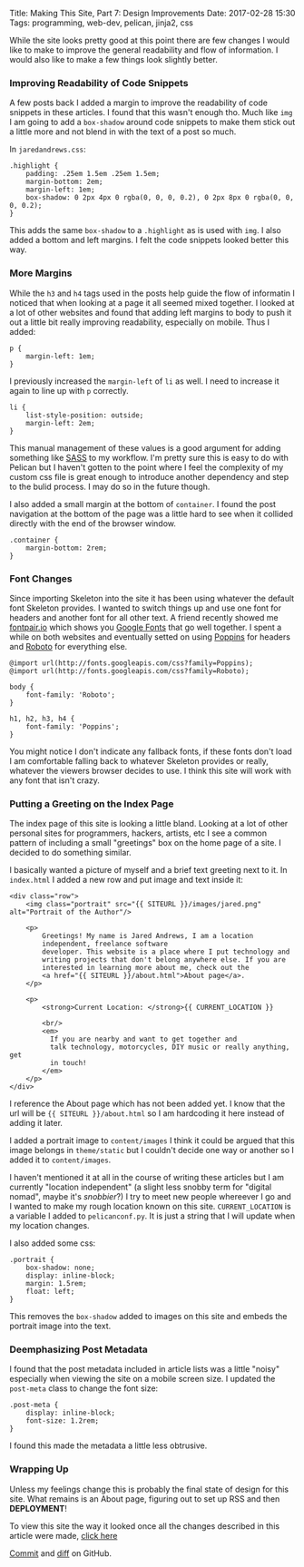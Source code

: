Title: Making This Site, Part 7: Design Improvements
Date: 2017-02-28 15:30 
Tags: programming, web-dev, pelican, jinja2, css

While the site looks pretty good at this point there are few changes I would like to make to improve the general readability and flow of information. I would also like to make a few things look slightly better.

### Improving Readability of Code Snippets

A few posts back I added a margin to improve the readability of code snippets in these articles. I found that this wasn't enough tho. Much like `img` I am going to add a `box-shadow` around code snippets to make them stick out a little more and not blend in with the text of a post so much.

In `jaredandrews.css`:

    .highlight {
        padding: .25em 1.5em .25em 1.5em;
        margin-bottom: 2em;
        margin-left: 1em;
        box-shadow: 0 2px 4px 0 rgba(0, 0, 0, 0.2), 0 2px 8px 0 rgba(0, 0, 0, 0.2);
	}

This adds the same `box-shadow` to a `.highlight` as is used with `img`. I also added a bottom and left margins. I felt the code snippets looked better this way.

### More Margins

While the `h3` and `h4` tags used in the posts help guide the flow of informatin I noticed that when looking at a page it all seemed mixed together. I looked at a lot of other websites and found that adding left margins to body to push it out a little bit really improving readability, especially on mobile. Thus I added:

    p {
        margin-left: 1em;
    }

I previously increased the `margin-left` of `li` as well. I need to increase it again to line up with `p` correctly.

    li {
        list-style-position: outside;
        margin-left: 2em;
    }

This manual management of these values is a good argument for adding something like [SASS](http://sass-lang.com/) to my workflow. I'm pretty sure this is easy to do with Pelican but I haven't gotten to the point where I feel the complexity of my custom css file is great enough to introduce another dependency and step to the bulid process. I may do so in the future though.

I also added a small margin at the bottom of `container`. I found the post navigation at the bottom of the page was a little hard to see when it collided directly with the end of the browser window.

    .container {
        margin-bottom: 2rem;
    }

### Font Changes

Since importing Skeleton into the site it has been using whatever the default font Skeleton provides. I wanted to switch things up and use one font for headers and another font for all other text. A friend recently showed me [fontpair.io](http://fontpair.io) which shows you [Google Fonts](https://fonts.google.com/) that go well together. I spent a while on both websites and eventually setted on using [Poppins](https://fonts.google.com/specimen/Poppins) for headers and [Roboto](https://fonts.google.com/specimen/Roboto) for everything else.

    @import url(http://fonts.googleapis.com/css?family=Poppins);
    @import url(http://fonts.googleapis.com/css?family=Roboto);
    
    body {
        font-family: 'Roboto';
    }
    
    h1, h2, h3, h4 {
        font-family: 'Poppins';
    }

You might notice I don't indicate any fallback fonts, if these fonts don't load I am comfortable falling back to whatever Skeleton provides or really, whatever the viewers browser decides to use. I think this site will work with any font that isn't crazy. 

### Putting a Greeting on the Index Page

The index page of this site is looking a little bland. Looking at a lot of other personal sites for programmers, hackers, artists, etc I see a common pattern of including a small "greetings" box on the home page of a site. I decided to do something similar.

I basically wanted a picture of myself and a brief text greeting next to it. In `index.html` I added a new row and put image and text inside it:

    <div class="row">
		<img class="portrait" src="{{ SITEURL }}/images/jared.png" alt="Portrait of the Author"/>

	    <p>
	        Greetings! My name is Jared Andrews, I am a location
	        independent, freelance software
			developer. This website is a place where I put technology and
			writing projects that don't belong anywhere else. If you are
			interested in learning more about me, check out the
			<a href="{{ SITEURL }}/about.html">About page</a>.
		</p>

	    <p>
			<strong>Current Location: </strong>{{ CURRENT_LOCATION }}

	        <br/>
		    <em>
         	  If you are nearby and want to get together and
			  talk technology, motorcycles, DIY music or really anything, get
			  in touch!
		    </em>
		</p>
    </div>

I reference the About page which has not been added yet. I know that the url will be `{{ SITEURL }}/about.html` so I am hardcoding it here instead of adding it later.

I added a portrait image to `content/images` I think it could be argued that this image belongs in `theme/static` but I couldn't decide one way or another so I added it to `content/images`.

I haven't mentioned it at all in the course of writing these articles but I am currently "location independent" (a slight less snobby term for "digital nomad", maybe it's _snobbier_?) I try to meet new people whereever I go and I wanted to make my rough location known on this site. `CURRENT_LOCATION` is a variable I added to `pelicanconf.py`. It is just a string that I will update when my location changes.

I also added some css:

    .portrait {
        box-shadow: none;
        display: inline-block;
        margin: 1.5rem;
        float: left;
	}

This removes the `box-shadow` added to images on this site and embeds the portrait image into the text.

### Deemphasizing Post Metadata

I found that the post metadata included in article lists was a little "noisy" especially when viewing the site on a mobile screen size. I updated the `post-meta` class to change the font size:

    .post-meta {
        display: inline-block;
        font-size: 1.2rem;
	}

I found this made the metadata a little less obtrusive.

### Wrapping Up

Unless my feelings change this is probably the final state of design for this site. What remains is an About page, figuring out to set up RSS and then **DEPLOYMENT**!

To view this site the way it looked once all the changes described in this article were made, [click here](/making-this-site-rendered/07) 

[Commit]() and [diff]() on GitHub. 
